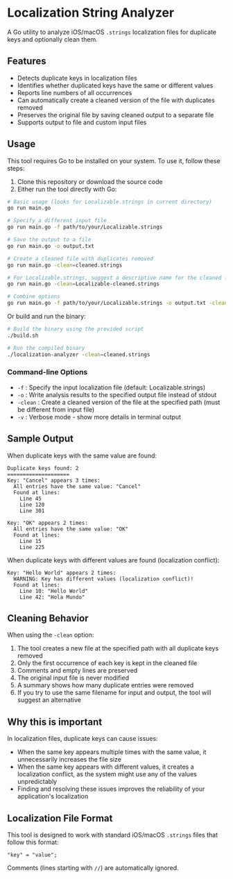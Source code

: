 # Localization String Analyzer

A Go utility to analyze iOS/macOS `.strings` localization files for duplicate keys and optionally clean them.

## Features

- Detects duplicate keys in localization files
- Identifies whether duplicated keys have the same or different values
- Reports line numbers of all occurrences
- Can automatically create a cleaned version of the file with duplicates removed
- Preserves the original file by saving cleaned output to a separate file
- Supports output to file and custom input files

## Usage

This tool requires Go to be installed on your system. To use it, follow these steps:

1. Clone this repository or download the source code
2. Either run the tool directly with Go:

```bash
# Basic usage (looks for Localizable.strings in current directory)
go run main.go

# Specify a different input file
go run main.go -f path/to/your/Localizable.strings

# Save the output to a file
go run main.go -o output.txt

# Create a cleaned file with duplicates removed
go run main.go -clean=cleaned.strings

# For Localizable.strings, suggest a descriptive name for the cleaned file
go run main.go -clean=Localizable-cleaned.strings

# Combine options
go run main.go -f path/to/your/Localizable.strings -o output.txt -clean=cleaned.strings -v
```

Or build and run the binary:

```bash
# Build the binary using the provided script
./build.sh

# Run the compiled binary
./localization-analyzer -clean=cleaned.strings
```

### Command-line Options

- `-f` : Specify the input localization file (default: Localizable.strings)
- `-o` : Write analysis results to the specified output file instead of stdout
- `-clean` : Create a cleaned version of the file at the specified path (must be different from input file)
- `-v` : Verbose mode - show more details in terminal output

## Sample Output

When duplicate keys with the same value are found:

```
Duplicate keys found: 2
====================
Key: "Cancel" appears 3 times:
  All entries have the same value: "Cancel"
  Found at lines:
    Line 45
    Line 120
    Line 301

Key: "OK" appears 2 times:
  All entries have the same value: "OK"
  Found at lines:
    Line 15
    Line 225
```

When duplicate keys with different values are found (localization conflict):

```
Key: "Hello World" appears 2 times:
  WARNING: Key has different values (localization conflict)!
  Found at lines:
    Line 10: "Hello World"
    Line 42: "Hola Mundo"
```

## Cleaning Behavior

When using the `-clean` option:

1. The tool creates a new file at the specified path with all duplicate keys removed
2. Only the first occurrence of each key is kept in the cleaned file
3. Comments and empty lines are preserved
4. The original input file is never modified
5. A summary shows how many duplicate entries were removed
6. If you try to use the same filename for input and output, the tool will suggest an alternative

## Why this is important

In localization files, duplicate keys can cause issues:

- When the same key appears multiple times with the same value, it unnecessarily increases the file size
- When the same key appears with different values, it creates a localization conflict, as the system might use any of the values unpredictably
- Finding and resolving these issues improves the reliability of your application's localization

## Localization File Format

This tool is designed to work with standard iOS/macOS `.strings` files that follow this format:

```
"key" = "value";
```

Comments (lines starting with `//`) are automatically ignored. 